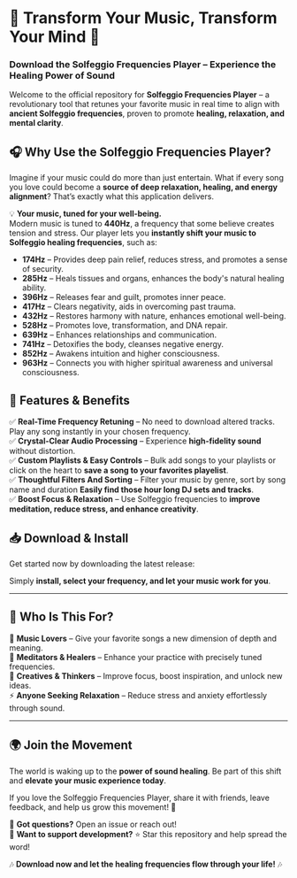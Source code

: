 # 🎵 Transform Your Music, Transform Your Mind 🎵  
### Download the **Solfeggio Frequencies Player** – Experience the Healing Power of Sound  

Welcome to the official repository for **Solfeggio Frequencies Player** – a revolutionary tool that retunes your favorite music in real time to align with **ancient Solfeggio frequencies**, proven to promote **healing, relaxation, and mental clarity**.

## 🎧 Why Use the Solfeggio Frequencies Player?  
Imagine if your music could do more than just entertain. What if every song you love could become a **source of deep relaxation, healing, and energy alignment**? That’s exactly what this application delivers.

💡 **Your music, tuned for your well-being.**  
Modern music is tuned to **440Hz**, a frequency that some believe creates tension and stress. Our player lets you **instantly shift your music to Solfeggio healing frequencies**, such as:

- **174Hz** – Provides deep pain relief, reduces stress, and promotes a sense of security.  
- **285Hz** – Heals tissues and organs, enhances the body's natural healing ability.  
- **396Hz** – Releases fear and guilt, promotes inner peace.  
- **417Hz** – Clears negativity, aids in overcoming past trauma.  
- **432Hz** – Restores harmony with nature, enhances emotional well-being.  
- **528Hz** – Promotes love, transformation, and DNA repair.  
- **639Hz** – Enhances relationships and communication.  
- **741Hz** – Detoxifies the body, cleanses negative energy.  
- **852Hz** – Awakens intuition and higher consciousness.  
- **963Hz** – Connects you with higher spiritual awareness and universal consciousness.  

## 🚀 Features & Benefits  
✅ **Real-Time Frequency Retuning** – No need to download altered tracks. Play any song instantly in your chosen frequency.  
✅ **Crystal-Clear Audio Processing** – Experience **high-fidelity sound** without distortion.  
✅ **Custom Playlists & Easy Controls** – Bulk add songs to your playlists or click on the heart to **save a song to your favorites playelist**.  
✅ **Thoughtful Filters And Sorting** – Filter your music by genre, sort by song name and duration **Easily find those hour long DJ sets and tracks**.  
✅ **Boost Focus & Relaxation** – Use Solfeggio frequencies to **improve meditation, reduce stress, and enhance creativity**.  

## 📥 Download & Install  
Get started now by downloading the latest release:  

Simply **install, select your frequency, and let your music work for you**.  

---

## 💜 Who Is This For?  
🎼 **Music Lovers** – Give your favorite songs a new dimension of depth and meaning.  
🧘 **Meditators & Healers** – Enhance your practice with precisely tuned frequencies.  
🎨 **Creatives & Thinkers** – Improve focus, boost inspiration, and unlock new ideas.  
⚡ **Anyone Seeking Relaxation** – Reduce stress and anxiety effortlessly through sound.  

---

## 🌍 Join the Movement  
The world is waking up to the **power of sound healing**. Be part of this shift and **elevate your music experience today**.  

If you love the Solfeggio Frequencies Player, share it with friends, leave feedback, and help us grow this movement! 🚀  

🔹 **Got questions?** Open an issue or reach out!  
🔹 **Want to support development?** ⭐ Star this repository and help spread the word!  

🎶 **Download now and let the healing frequencies flow through your life!** 🎶  

